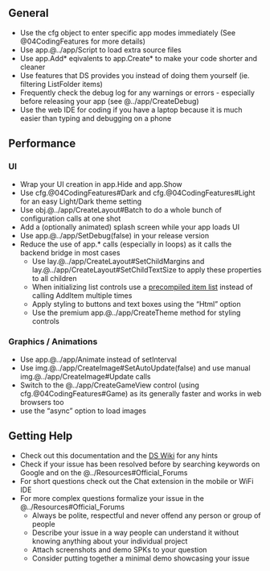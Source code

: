 ## General

- Use the cfg object to enter specific app modes immediately (See @04CodingFeatures for more details)
- Use app.@../app/Script to load extra source files
- Use app.Add\* eqivalents to app.Create* to make your code shorter and cleaner
- Use features that DS provides you instead of doing them yourself (ie. filtering ListFolder items)
- Frequently check the debug log for any warnings or errors - especially before releasing your app (see @../app/CreateDebug)
- Use the web IDE for coding if you have a laptop because it is much easier than typing and debugging on a phone

## Performance

### UI
- Wrap your UI creation in app.Hide and app.Show
- Use cfg.@04CodingFeatures#Dark and cfg.@04CodingFeatures#Light for an easy Light/Dark theme setting
- <grey>Use obj.@../app/CreateLayout#Batch to do a whole bunch of configuration calls at one shot</grey>
- Add a (optionally animated) splash screen while your app loads UI
- Use <js nobox>app.@../app/SetDebug(false)</js> in your release version
- Reduce the use of app.\* calls (especially in loops) as it calls the backend bridge in most cases
    - Use lay.@../app/CreateLayout#SetChildMargins and lay.@../app/CreateLayout#SetChildTextSize to apply these properties to all children
    - When initializing list controls use a [precompiled item list](../app/CreateList.htm) instead of calling AddItem multiple times
    - Apply styling to buttons and text boxes using the “Html” option
    - Use the premium app.@../app/CreateTheme method for styling controls

### Graphics / Animations
- Use app.@../app/Animate instead of setInterval
- Use <js nobox>img.@../app/CreateImage#SetAutoUpdate(false)</js> and use manual img.@../app/CreateImage#Update calls
- Switch to the @../app/CreateGameView control (using cfg.@04CodingFeatures#Game) as its generally faster and works in web browsers too
- use the “async” option to load images

## Getting Help
- Check out this documentation and the [DS Wiki](https://droidscript.org/wiki/doku.php) for any hints
- Check if your issue has been resolved before by searching keywords on Google and on the @../Resources#Official_Forums
- For short questions check out the Chat extension in the mobile or WiFi IDE
- For more complex questions formalize your issue in the @../Resources#Official_Forums
  - Always be polite, respectful and never offend any person or group of people
  - Describe your issue in a way people can understand it without knowing anything about your individual project
  - Attach screenshots and demo SPKs to your question
  - Consider putting together a minimal demo showcasing your issue

<sample GetDeviceSpecs>